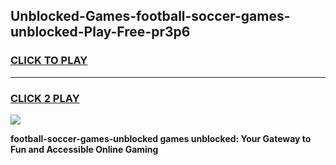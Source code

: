 
## Unblocked-Games-football-soccer-games-unblocked-Play-Free-pr3p6
<h3>
<a href="https://premium76.site?title=football-soccer-games-unblocked&ref=24M">CLICK TO PLAY</a></h3>
<hr>

<h3>
<a href="https://premium76.site?title=football-soccer-games-unblocked&ref=24M">CLICK 2 PLAY</a>
  
</h3>

<a href="https://premium76.site?title=football-soccer-games-unblocked&ref=24M"><img src="https://clearcache.store/games.png"></a>


**football-soccer-games-unblocked games unblocked: Your Gateway to Fun and Accessible Online Gaming**
